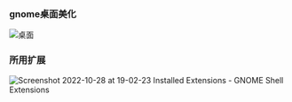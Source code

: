 ### gnome桌面美化
![桌面](https://user-images.githubusercontent.com/16448332/198572840-3e1bfdbd-470a-4606-8a6a-3e570fc6a58b.png)


### 所用扩展
![Screenshot 2022-10-28 at 19-02-23 Installed Extensions - GNOME Shell Extensions](https://user-images.githubusercontent.com/16448332/198572410-7dfb5437-96fc-451b-8109-172a123b3c08.png)
